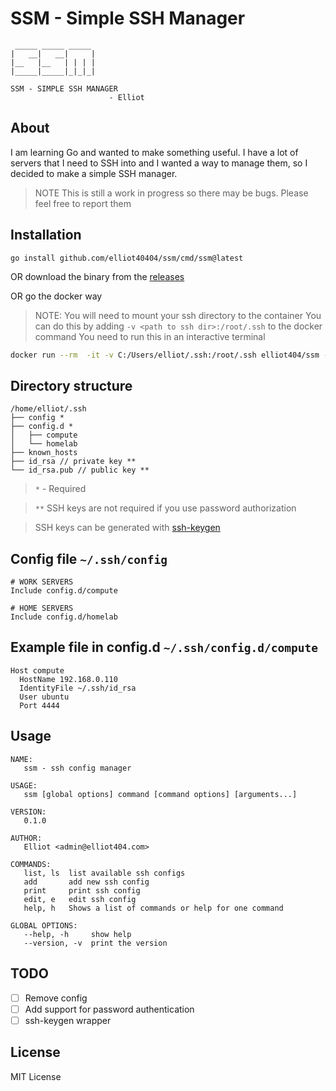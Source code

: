 # SSM - Simple SSH Manager

```
 _____ _____ _____
|   __|   __|     |
|__   |__   | | | |
|_____|_____|_|_|_|

SSM - SIMPLE SSH MANAGER
                      - Elliot
```

## About

I am learning Go and wanted to make something useful. I have a lot of servers that I need to SSH into and I wanted a way to manage them, so I decided to make a simple SSH manager.

> NOTE
> This is still a work in progress so there may be bugs. Please feel free to report them

## Installation

```
go install github.com/elliot40404/ssm/cmd/ssm@latest
```

OR download the binary from the [releases](https://github.com/elliot40404/ssm/releases/latest)

OR go the docker way

> NOTE:
> You will need to mount your ssh directory to the container
> You can do this by adding `-v <path to ssh dir>:/root/.ssh` to the docker command
> You need to run this in an interactive terminal

```sh
docker run --rm  -it -v C:/Users/elliot/.ssh:/root/.ssh elliot404/ssm --help
```

## Directory structure

```
/home/elliot/.ssh
├── config *
├── config.d *
│   ├── compute
│   └── homelab
├── known_hosts
├── id_rsa // private key **
└── id_rsa.pub // public key **
```

> `*` - Required

> `**` SSH keys are not required if you use password authorization

> SSH keys can be generated with [ssh-keygen](https://www.ssh.com/academy/ssh/config)

## Config file `~/.ssh/config`

```
# WORK SERVERS
Include config.d/compute

# HOME SERVERS
Include config.d/homelab
```

## Example file in config.d `~/.ssh/config.d/compute`

```
Host compute
  HostName 192.168.0.110
  IdentityFile ~/.ssh/id_rsa
  User ubuntu
  Port 4444
```

## Usage

```
NAME:
   ssm - ssh config manager

USAGE:
   ssm [global options] command [command options] [arguments...]

VERSION:
   0.1.0

AUTHOR:
   Elliot <admin@elliot404.com>

COMMANDS:
   list, ls  list available ssh configs
   add       add new ssh config
   print     print ssh config
   edit, e   edit ssh config
   help, h   Shows a list of commands or help for one command

GLOBAL OPTIONS:
   --help, -h     show help
   --version, -v  print the version
```

## TODO

-   [ ] Remove config
-   [ ] Add support for password authentication
-   [ ] ssh-keygen wrapper

## License

MIT License
